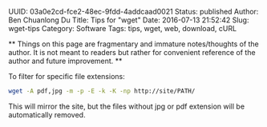 UUID: 03a0e2cd-fce2-48ec-9fdd-4addcaad0021
Status: published
Author: Ben Chuanlong Du
Title: Tips for "wget" 
Date: 2016-07-13 21:52:42
Slug: wget-tips
Category: Software
Tags: tips, wget, web, download, cURL

**
Things on this page are fragmentary and immature notes/thoughts of the author. 
It is not meant to readers but rather for convenient reference of the author and future improvement.
**
 
To filter for specific file extensions:
```sh
wget -A pdf,jpg -m -p -E -k -K -np http://site/PATH/
```
This will mirror the site, but the files without jpg or pdf extension will be automatically removed.
